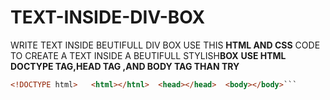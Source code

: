 # TEXT-INSIDE-DIV-BOX
WRITE TEXT INSIDE BEUTIFULL DIV BOX
USE THIS **HTML AND CSS** CODE TO CREATE A TEXT INSIDE A BEUTIFULL STYLISH**BOX**
**USE HTML DOCTYPE TAG,HEAD TAG ,AND BODY TAG THAN TRY**
```html
<!DOCTYPE html>   <html></htnl>  <head></head>  <body></body>```

